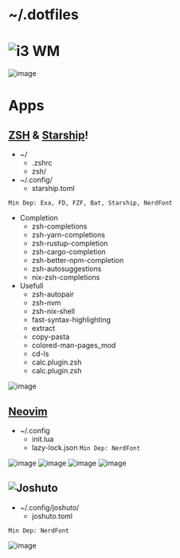 # ~/.dotfiles
# ![i3 WM](https://github.com/IwnuplyNotTyan/dotfiles/tree/i3)

![image](https://github.com/IwnuplyNotTyan/dotfiles/assets/78899891/5f79c5a5-ded1-463a-a082-3421e4276cd4)

# Apps
## [ZSH](https://en.wikipedia.org/wiki/Z_shell) & [Starship](https://starship.rs)!
- ~/
  - .zshrc
  - zsh/
 - ~/.config/
   - starship.toml
  
`Min Dep: Exa, FD, FZF, Bat, Starship, NerdFont`

 - Completion
    -  zsh-completions
    -  zsh-yarn-completions
    -  zsh-rustup-completion
    -  zsh-cargo-completion
    -  zsh-better-npm-completion
    -  zsh-autosuggestions
    -  nix-zsh-completions
  - Usefull
    -  zsh-autopair
    -  zsh-nvm
    -  zsh-nix-shell
    -  fast-syntax-highlighting
    -  extract
    -  copy-pasta
    -  colored-man-pages_mod
    -  cd-ls
    -  calc.plugin.zsh
    -  calc.plugin.zsh
    
![image](https://github.com/IwnuplyNotTyan/dotfiles/assets/78899891/65353c45-b054-48ef-ab5a-084dfaeeb940)

## [Neovim](https://github.com/neovim/neovim)
 - ~/.config
   - init.lua
   - lazy-lock.json
`Min Dep: NerdFont`

![image](https://github.com/IwnuplyNotTyan/dotfiles/assets/78899891/610c13ac-436e-4b3b-9077-351733c5e7b7)
![image](https://github.com/IwnuplyNotTyan/dotfiles/assets/78899891/c96939f3-0095-419c-9063-b1cf933326a3)
![image](https://github.com/IwnuplyNotTyan/dotfiles/assets/78899891/63a863cb-0449-4090-a750-f605c1ad359e)
![image](https://github.com/IwnuplyNotTyan/dotfiles/assets/78899891/d3594b9d-32ca-4b0d-990b-dbc7a49f4cb4)

## ![Joshuto](https://github.com/kamiyaa/joshuto)
- ~/.config/joshuto/
  - joshuto.toml

`Min Dep: NerdFont`

![image](https://github.com/IwnuplyNotTyan/dotfiles/assets/78899891/044c2523-90aa-4984-a4ab-dcd5c3315658)

